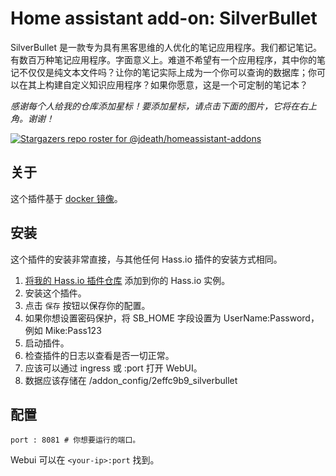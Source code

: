 # Home assistant add-on: SilverBullet

SilverBullet 是一款专为具有黑客思维的人优化的笔记应用程序。我们都记笔记。有数百万种笔记应用程序。字面意义上。难道不希望有一个应用程序，其中你的笔记不仅仅是纯文本文件吗？让你的笔记实际上成为一个你可以查询的数据库；你可以在其上构建自定义知识应用程序？如果你愿意，这是一个可定制的笔记本？

_感谢每个人给我的仓库添加星标！要添加星标，请点击下面的图片，它将在右上角。谢谢！_

[![Stargazers repo roster for @jdeath/homeassistant-addons](https://reporoster.com/stars/jdeath/homeassistant-addons)](https://github.com/jdeath/homeassistant-addons/stargazers)

## 关于

这个插件基于 [docker 镜像](https://github.com/silverbulletmd/silverbullet)。

## 安装

这个插件的安装非常直接，与其他任何 Hass.io 插件的安装方式相同。

1. [将我的 Hass.io 插件仓库][repository] 添加到你的 Hass.io 实例。
1. 安装这个插件。
1. 点击 `保存` 按钮以保存你的配置。
1. 如果你想设置密码保护，将 SB_HOME 字段设置为 UserName:Password，例如 Mike:Pass123
1. 启动插件。
1. 检查插件的日志以查看是否一切正常。
1. 应该可以通过 ingress 或 <your-ip>:port 打开 WebUI。
1. 数据应该存储在 /addon_config/2effc9b9_silverbullet

## 配置

```
port : 8081 # 你想要运行的端口。
```

Webui 可以在 `<your-ip>:port` 找到。

[repository]: https://github.com/jdeath/homeassistant-addons